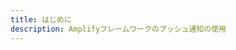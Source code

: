 ```yaml
---
title: はじめに
description: Amplifyフレームワークのプッシュ通知の使用
---
```


<inline-fragment platform="js" src="~/lib/push-notifications/fragments/js/getting-started.md"></inline-fragment>
